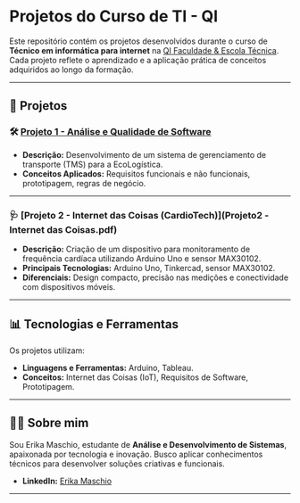 # Projetos do Curso de TI - QI

Este repositório contém os projetos desenvolvidos durante o curso de **Técnico em informática para internet** na [QI Faculdade & Escola Técnica](https://www.qi.edu.br/). Cada projeto reflete o aprendizado e a aplicação prática de conceitos adquiridos ao longo da formação.

---

## 📂 Projetos

### 🛠️ [Projeto 1 - Análise e Qualidade de Software](Projeto1_Analise_Qualidade_Software.pdf)
- **Descrição:** Desenvolvimento de um sistema de gerenciamento de transporte (TMS) para a EcoLogística.
- **Conceitos Aplicados:** Requisitos funcionais e não funcionais, prototipagem, regras de negócio.

---

### 🩺 [Projeto 2 - Internet das Coisas (CardioTech)](Projeto2 -Internet das Coisas.pdf)
- **Descrição:** Criação de um dispositivo para monitoramento de frequência cardíaca utilizando Arduino Uno e sensor MAX30102.
- **Principais Tecnologias:** Arduino Uno, Tinkercad, sensor MAX30102.
- **Diferenciais:** Design compacto, precisão nas medições e conectividade com dispositivos móveis.

---

## 📊 Tecnologias e Ferramentas
Os projetos utilizam:
- **Linguagens e Ferramentas:** Arduino, Tableau.
- **Conceitos:** Internet das Coisas (IoT), Requisitos de Software, Prototipagem.

---

## 👩‍💻 Sobre mim
Sou Erika Maschio, estudante de **Análise e Desenvolvimento de Sistemas**, apaixonada por tecnologia e inovação. Busco aplicar conhecimentos técnicos para desenvolver soluções criativas e funcionais.

- **LinkedIn:** [Erika Maschio](www.linkedin.com/in/maschioerika)

---

